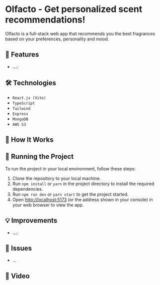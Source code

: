 # Olfacto - Get personalized scent recommendations!
 
Olfacto is a full-stack web app that recommends you the best fragrances based on your preferences, personality and mood.

## 🚀 Features

- **...**:

## 🛠️ Technologies

- `React.js (Vite)`
- `TypeScript`
- `Tailwind`
- `Express`
- `MongoDB`
- `AWS S3`

## 📝 How It Works



## 🚦 Running the Project

To run the project in your local environment, follow these steps:

1. Clone the repository to your local machine.
2. Run `npm install` or `yarn` in the project directory to install the required dependencies.
3. Run `npm run dev` or `yarn start` to get the project started.
4. Open [http://localhost:5173](http://localhost:5173) (or the address shown in your console) in your web browser to view the app.

## 💡 Improvements

- **...**: 

## 🐞 Issues

- ...

## 📸 Video
